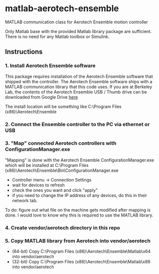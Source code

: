 # matlab-aerotech-ensemble
MATLAB communication class for Aerotech Ensemble motion controller

Only Matlab base with the provided Matlab library package are sufficient. There is no need for any Matlab toolbox or Simulink.

## Instructions

### 1. Install Aerotech Ensemble software

This package requires installation of the Aerotech Ensemble software that shipped with the controller.  The Aerotech Ensemble software ships with a MATLAB communication library that this code uses. If you are at Berkeley Lab, the contents of the Aerotech Ensemble USB / Thumb drive can be downloaded from Google Drive [here](https://drive.google.com/drive/folders/1AqtE8ZvXBEfvqQukng4vdDdi1-JT11CC?usp=share_link)

The install location will be something like C:\Program Files (x86)\Aerotech\Ensemble

### 2. Connect the Ensemble controller to the PC via ethernet or USB

### 3. "Map" connected Aerotech controllers with ConfigurationManager.exe

"Mapping" is done with the Aerotech Ensemble ConfigurationManager.exe which will be installed at C:\Program Files (x86)\Aerotech\Ensemble\Bin\ConfigurationManager.exe

- Controller menu -> Connection Settings
- wait for devices to refresh
- check the ones you want and click "apply"
- if you need to change the IP address of any devices, do this in their network tab.

To do: figure out what file on the machine gets modified after mapping is done.  I would love to know why this is required to use the MATLAB library.

### 4. Create vendor/aerotech directory in this repo

### 5. Copy MATLAB library from Aerotech into vendor/aerotech

- (64-bit) Copy C:\Program Files (x86)\Aerotech\Ensemble\Matlab\x64 into vendor/aerotech
- (32-bit) Copy C:\Program Files (x86)\Aerotech\Ensemble\Matlab\x86 into vendor/aerotech











